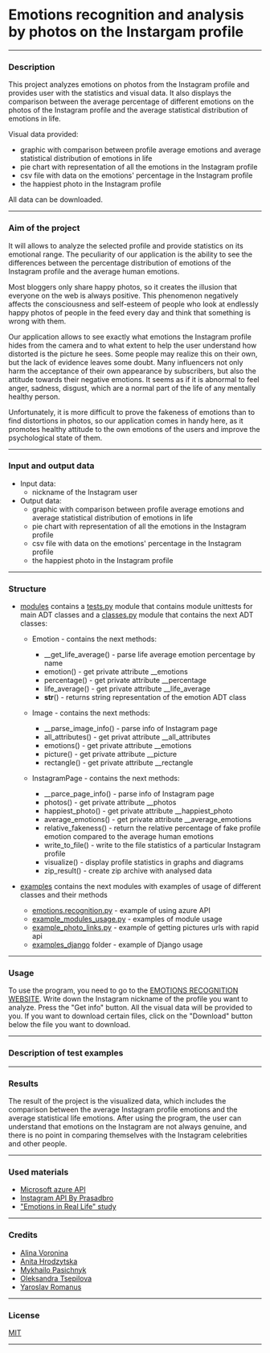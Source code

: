 # Emotions recognition and analysis by photos on the Instargam profile
***

### Description
This project analyzes emotions on photos from the Instagram profile and provides user with the statistics and visual data. It also displays the comparison between the average 
percentage of different emotions on the photos of the Instagram profile and the average statistical distribution of emotions in life. 

Visual data provided:
* graphic with comparison between profile average emotions and average statistical distribution of emotions in life
* pie chart with representation of all the emotions in the Instagram profile
* csv file with data on the emotions' percentage in the Instagram profile
* the happiest photo in the Instagram profile

All data can be downloaded.

***

### Aim of the project
It will allows to analyze the selected profile and provide statistics on its emotional range. The peculiarity of our application is the ability to see the differences between the percentage distribution of emotions of the Instagram profile and the average human emotions.

Most bloggers only share happy photos, so it creates the illusion that everyone on the web is always positive. This phenomenon negatively affects the consciousness and self-esteem of people who look at endlessly happy photos of people in the feed every day and think that something is wrong with them.

Our application allows to see exactly what emotions the Instagram profile hides from the camera and to what extent to help the user understand how distorted is the picture he sees. Some people may realize this on their own, but the lack of evidence leaves some doubt. Many influencers not only harm the acceptance of their own appearance by subscribers, but also the attitude towards their negative emotions. It seems as if it is abnormal to feel anger, sadness, disgust, which are a normal part of the life of any mentally healthy person.

Unfortunately, it is more difficult to prove the fakeness of emotions than to find distortions in photos, so our application comes in handy here, as it promotes healthy attitude to the own emotions of the users and improve the psychological state of them.

***

### Input and output data
* Input data:
    * nickname of the Instagram user
* Output data:
    * graphic with comparison between profile average emotions and average statistical distribution of emotions in life
    * pie chart with representation of all the emotions in the Instagram profile
    * csv file with data on the emotions' percentage in the Instagram profile
    * the happiest photo in the Instagram profile

***

### Structure
* [modules](https://github.com/linvieson/emotions-recognition/tree/main/modules) contains a [tests.py](https://github.com/linvieson/emotions-recognition/blob/main/modules/tests.py) module that contains module unittests for main ADT classes and a [classes.py](https://github.com/linvieson/emotions-recognition/blob/main/modules/classes.py) module that contains the next ADT classes:
  * Emotion - contains the next methods:
    * __get_life_average() - parse life average emotion percentage by name
    * emotion() - get private attribute __emotions
    * percentage() - get private attribute __percentage
    * life_average() - get private attribute __life_average
    * __str__() - returns string representation of the emotion ADT class

  * Image - contains the next methods:
    * __parse_image_info() - parse info of Instagram page
    * all_attributes() -  get privat attribute __all_attributes
    * emotions() - get private attribute __emotions
    * picture() - get private attribute __picture
    * rectangle() - get private attribute __rectangle

  * InstagramPage - contains the next methods:
    * __parce_page_info() - parse info of Instagram page
    * photos() - get private attribute __photos
    * happiest_photo() - get private attribute __happiest_photo
    * average_emotions() - get private attribute __average_emotions
    * relative_fakeness() - return the relative percentage of fake profile emotion compared to the average human emotions
    * write_to_file() - write to the file statistics of a particular Instagram profile
    * visualize() - display profile statistics in graphs and diagrams
    * zip_result() - create zip archive with analysed data

* [examples](https://github.com/linvieson/emotions-recognition/tree/main/examples) contains the next modules with examples of usage of different classes and their methods

  * [emotions.recognition.py](https://github.com/linvieson/emotions-recognition/blob/main/examples/example_emotion_recognition.py) - example of using azure API
  * [example_modules_usage.py](https://github.com/linvieson/emotions-recognition/blob/main/examples/example_modules_usage.py) - examples of module usage
  * [example_photo_links.py](https://github.com/linvieson/emotions-recognition/blob/main/examples/example_photo_links.py) - example of getting pictures urls with rapid api
  * [examples_django](https://github.com/linvieson/emotions-recognition/tree/main/examples/example_django) folder - example of Django usage

***



### Usage
To use the program, you need to go to the [EMOTIONS RECOGNITION WEBSITE](). Write down the Instagram nickname of the profile you want to analyze.
Press the "Get info" button. All the visual data will be provided to you. If you want to download certain files, click on the "Download" button below the file you want to 
download.

***

### Description of test examples
***

### Results
The result of the project is the visualized data, which includes the comparison between the average Instagram profile emotions and the average statistical life emotions.
After using the program, the user can understand that emotions on the Instagram are not always genuine, and there is no point in comparing themselves with the Instagram 
celebrities and other people.

***

### Used materials
* [Microsoft azure API](https://azure.microsoft.com/en-us/services/cognitive-services/face/#overview)
* [Instagram API By Prasadbro](https://rapidapi.com/Prasadbro/api/instagram47?endpoint=apiendpoint_57bf9598-e085-4947-89ff-ba5e520c59d7)
* ["Emotions in Real Life" study](https://www.ncbi.nlm.nih.gov/pmc/articles/PMC4689475/)

***

### Credits
* [Alina Voronina](https://github.com/linvieson)
* [Anita Hrodzytska](https://github.com/caul1flower)
* [Mykhailo Pasichnyk](https://github.com/fox-flex)
* [Oleksandra Tsepilova](https://github.com/sasha-tsepilova)
* [Yaroslav Romanus](https://github.com/yarkoslav)

***

### License
[MIT](https://github.com/linvieson/emotions-recognition/blob/main/LICENSE)

***
